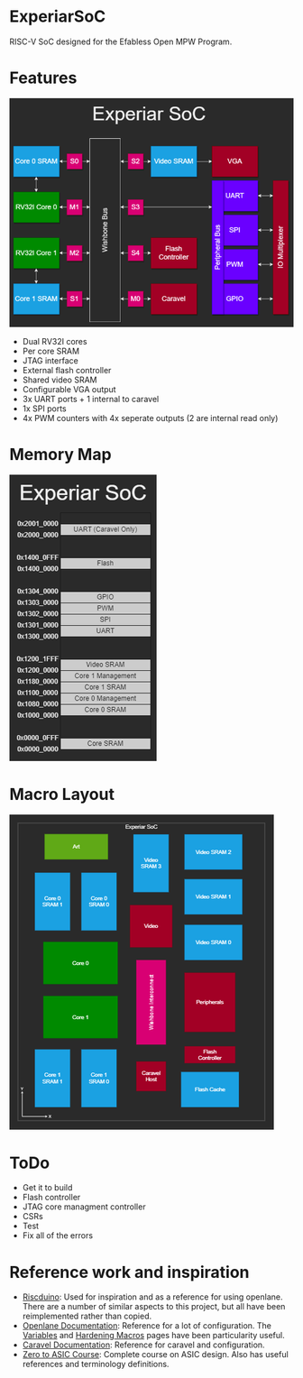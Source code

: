 # ExperiarSoC
RISC-V SoC designed for the Efabless Open MPW Program. 

# Features

![Block diagram of Experiar SoC](docs/Design/ExperiarSoC.png "Block diagram of Experiar SoC")

- Dual RV32I cores
- Per core SRAM
- JTAG interface
- External flash controller
- Shared video SRAM
- Configurable VGA output
- 3x UART ports + 1 internal to caravel
- 1x SPI ports
- 4x PWM counters with 4x seperate outputs (2 are internal read only)

# Memory Map

![Memory map for Experiar SoC](docs/Design/MemoryMap.png "Memory map for Experiar SoC")

# Macro Layout

![Experiar SoC Macro Layout](docs/Design/MacrosPlacement.png "Experiar SoC Macro Layout")

# ToDo
- Get it to build
- Flash controller
- JTAG core managment controller
- CSRs
- Test
- Fix all of the errors

# Reference work and inspiration
- [Riscduino](https://github.com/dineshannayya/riscduino): Used for inspiration and as a reference for using openlane. There are a number of similar aspects to this project, but all have been reimplemented rather than copied.
- [Openlane Documentation](https://openlane-docs.readthedocs.io/en/rtd-develop/index.html): Reference for a lot of configuration. The [Variables](https://openlane-docs.readthedocs.io/en/rtd-develop/configuration/README.html) and [Hardening Macros](https://openlane-docs.readthedocs.io/en/rtd-develop/doc/hardening_macros.html#) pages have been particularity useful.
- [Caravel Documentation](https://caravel-harness.readthedocs.io/en/latest/index.html): Reference for caravel and configuration.
- [Zero to ASIC Course](https://www.zerotoasiccourse.com/): Complete course on ASIC design. Also has useful references and terminology definitions.